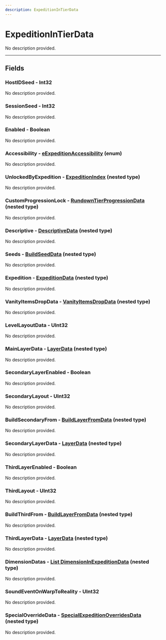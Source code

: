 ```yaml
---
description: ExpeditionInTierData
---
```


# ExpeditionInTierData

No description provided.

***

## Fields

### HostIDSeed - Int32

No description provided.

### SessionSeed - Int32

No description provided.

### Enabled - Boolean

No description provided.

### Accessibility - [eExpeditionAccessibility](../enum-types.md#eexpeditionaccessibility) (enum)

No description provided.

### UnlockedByExpedition - [ExpeditionIndex](./expeditionindex.md) (nested type)

No description provided.

### CustomProgressionLock - [RundownTierProgressionData](./rundowntierprogressiondata.md) (nested type)

No description provided.

### Descriptive - [DescriptiveData](./descriptivedata.md) (nested type)

No description provided.

### Seeds - [BuildSeedData](./buildseeddata.md) (nested type)

No description provided.

### Expedition - [ExpeditionData](./expeditiondata.md) (nested type)

No description provided.

### VanityItemsDropData - [VanityItemsDropData](./vanityitemsdropdata.md) (nested type)

No description provided.

### LevelLayoutData - UInt32

No description provided.

### MainLayerData - [LayerData](./layerdata.md) (nested type)

No description provided.

### SecondaryLayerEnabled - Boolean

No description provided.

### SecondaryLayout - UInt32

No description provided.

### BuildSecondaryFrom - [BuildLayerFromData](./buildlayerfromdata.md) (nested type)

No description provided.

### SecondaryLayerData - [LayerData](./layerdata.md) (nested type)

No description provided.

### ThirdLayerEnabled - Boolean

No description provided.

### ThirdLayout - UInt32

No description provided.

### BuildThirdFrom - [BuildLayerFromData](./buildlayerfromdata.md) (nested type)

No description provided.

### ThirdLayerData - [LayerData](./layerdata.md) (nested type)

No description provided.

### DimensionDatas - [List DimensionInExpeditionData](./dimensioninexpeditiondata.md) (nested type)

No description provided.

### SoundEventOnWarpToReality - UInt32

No description provided.

### SpecialOverrideData - [SpecialExpeditionOverridesData](./specialexpeditionoverridesdata.md) (nested type)

No description provided.
